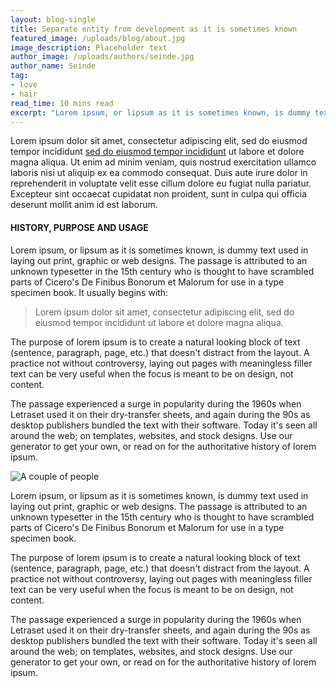 ```yaml
---
layout: blog-single
title: Separate entity from development as it is sometimes known
featured_image: /uploads/blog/about.jpg
image_description: Placeholder text
author_image: /uploads/authors/seinde.jpg
author_name: Seinde
tag:
- love
- hair
read_time: 10 mins read
excerpt: "Lorem ipsum, or lipsum as it is sometimes known, is dummy text used in laying out print, graphic or web designs. The passage is attributed to an unknown typesetter in the 15th century. The purpose of lorem ipsum is to create a natural looking block of text"
---
```


Lorem ipsum dolor sit amet, consectetur adipiscing elit, sed do eiusmod tempor incididunt [sed do eiusmod tempor incididunt](http://example.com "A link") ut labore et dolore magna aliqua. Ut enim ad minim veniam, quis nostrud exercitation ullamco laboris nisi ut aliquip ex ea commodo consequat. Duis aute irure dolor in reprehenderit in voluptate velit esse cillum dolore eu fugiat nulla pariatur. Excepteur sint occaecat cupidatat non proident, sunt in culpa qui officia deserunt mollit anim id est laborum.

#### HISTORY, PURPOSE AND USAGE
Lorem ipsum, or lipsum as it is sometimes known, is dummy text used in laying out print, graphic or web designs. The passage is attributed to an unknown typesetter in the 15th century who is thought to have scrambled parts of Cicero's De Finibus Bonorum et Malorum for use in a type specimen book. It usually begins with:

> Lorem ipsum dolor sit amet, consectetur adipiscing elit, sed do eiusmod tempor incididunt ut labore et dolore magna aliqua.   

The purpose of lorem ipsum is to create a natural looking block of text (sentence, paragraph, page, etc.) that doesn't distract from the layout. A practice not without controversy, laying out pages with meaningless filler text can be very useful when the focus is meant to be on design, not content.

The passage experienced a surge in popularity during the 1960s when Letraset used it on their dry-transfer sheets, and again during the 90s as desktop publishers bundled the text with their software. Today it's seen all around the web; on templates, websites, and stock designs. Use our generator to get your own, or read on for the authoritative history of lorem ipsum.

![A couple of people](/uploads/blog/about.jpg "Love in the Air")   

Lorem ipsum, or lipsum as it is sometimes known, is dummy text used in laying out print, graphic or web designs. The passage is attributed to an unknown typesetter in the 15th century who is thought to have scrambled parts of Cicero's De Finibus Bonorum et Malorum for use in a type specimen book.

The purpose of lorem ipsum is to create a natural looking block of text (sentence, paragraph, page, etc.) that doesn't distract from the layout. A practice not without controversy, laying out pages with meaningless filler text can be very useful when the focus is meant to be on design, not content.

The passage experienced a surge in popularity during the 1960s when Letraset used it on their dry-transfer sheets, and again during the 90s as desktop publishers bundled the text with their software. Today it's seen all around the web; on templates, websites, and stock designs. Use our generator to get your own, or read on for the authoritative history of lorem ipsum.
